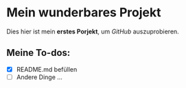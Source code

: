 # Mein wunderbares Projekt
Dies hier ist mein **erstes Porjekt**, um *GitHub* auszuprobieren.

## Meine To-dos:
- [x] README.md befüllen
- [ ] Andere Dinge ...
